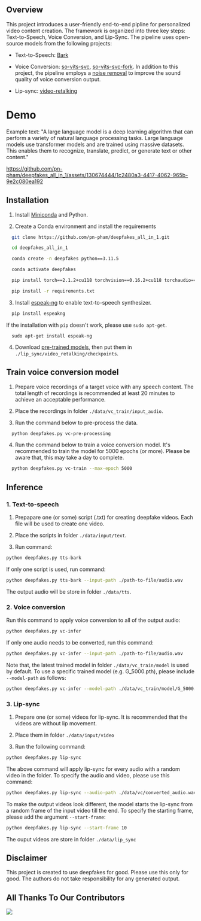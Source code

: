 ## Overview

This project introduces a user-friendly end-to-end pipline for personalized video content creation. The framework is organized into three key
steps: Text-to-Speech, Voice Conversion, and Lip-Sync. The pipeline uses open-source models from the following projects:

- Text-to-Speech: [Bark](https://github.com/suno-ai/bark)

- Voice Conversion: [so-vits-svc](https://github.com/svc-develop-team/so-vits-svc), [so-vits-svc-fork](https://github.com/voicepaw/so-vits-svc-fork). In addition to this project, the pipeline employs a [noise removal](https://pypi.org/project/noisereduce/) to improve the sound quality of voice conversion output.

- Lip-sync: [video-retalking](https://github.com/opentalker/video-retalking)

# Demo

Example text: "A large language model is a deep learning algorithm that can perform a variety of natural language processing tasks. Large language models use transformer models and are trained using massive datasets. This enables them to recognize, translate, predict, or generate text or other content."

https://github.com/pn-pham/deepfakes_all_in_1/assets/130674444/1c2480a3-4417-4062-965b-9e2c080ea192

## Installation

1. Install [Miniconda](https://docs.anaconda.com/free/miniconda/) and Python.

2. Create a Conda environment and install the requirements
```bash
  git clone https://github.com/pn-pham/deepfakes_all_in_1.git

  cd deepfakes_all_in_1 

  conda create -n deepfakes python==3.11.5

  conda activate deepfakes

  pip install torch==2.1.2+cu118 torchvision==0.16.2+cu118 torchaudio==2.1.2+cu118 --index-url https://download.pytorch.org/whl/cu118

  pip install -r requirements.txt
```

3. Install [espeak-ng](https://pypi.org/project/espeakng/) to enable text-to-speech synthesizer.
   
```bash
  pip install espeakng
```

If the installation with ```pip``` doesn't work, please use ```sudo apt-get```.

```
  sudo apt-get install espeak-ng
```

4. Download [pre-trained models](https://drive.google.com/drive/folders/18rhjMpxK8LVVxf7PI6XwOidt8Vouv_H0?usp=share_link), then put them in `./lip_sync/video_retalking/checkpoints`.
## Train voice conversion model

1. Prepare voice recordings of a target voice with any speech content. The total length of recordings is recommended at least 20 minutes to achieve an acceptable performance.

2. Place the recordings in folder `./data/vc_train/input_audio`.

3. Run the command below to pre-process the data.
```bash
  python deepfakes.py vc-pre-processing
```
4. Run the command below to train a voice conversion model. It's recommended to train the model for 5000 epochs (or more). Please be aware that, this may take a day to complete.
```bash
  python deepfakes.py vc-train --max-epoch 5000
```

## Inference
### 1. Text-to-speech
1. Prepapare one (or some) script (.txt) for creating deepfake videos. Each file will be used to create one video.

2. Place the scripts in folder ```./data/input/text```.

3. Run command:
```bash
python deepfakes.py tts-bark
```

  If only one script is used, run command:
```bash
python deepfakes.py tts-bark --input-path ./path-to-file/audio.wav
```

The output audio will be store in folder `./data/tts`.

### 2. Voice conversion

Run this command to apply voice conversion to all of the output audio:

```bash
python deepfakes.py vc-infer
```
  If only one audio needs to be converted, run this command:
```bash
python deepfakes.py vc-infer --input-path ./path-to-file/audio.wav
```
  Note that, the latest trained model in folder `./data/vc_train/model` is used by default. To use a specific trained model (e.g. G_5000.pth), please include ```--model-path``` as follows:
```bash
python deepfakes.py vc-infer --model-path ./data/vc_train/model/G_5000.pth
```

### 3. Lip-sync

1. Prepare one (or some) videos for lip-sync. It is recommended that the videos are without lip movement.

2. Place them in folder ```./data/input/video```

3. Run the following command:

```bash
python deepfakes.py lip-sync
```

  The above command will apply lip-sync for every audio with a random video in the folder. To specify the audio and video, please use this command:

```bash
python deepfakes.py lip-sync --audio-path ./data/vc/converted_audio.wav --video-path ./data/input/video/video.mp4
```

   To make the output videos look different, the model starts the lip-sync from a random frame of the input video till the end. To specify the starting frame, please add the argument `--start-frame`:
   
```bash
python deepfakes.py lip-sync --start-frame 10 
```

  The ouput videos are store in folder `./data/lip_sync`
## Disclaimer

This project is created to use deepfakes for good. Please use this only for good. The authors do not take responsibility for any generated output.

## All Thanks To Our Contributors 

<a href="https://github.com/pn-pham/deepfakes_all_in_1/contributors">
  <img src="https://contrib.rocks/image?repo=pn-pham/deepfakes_all_in_1" />
</a>
